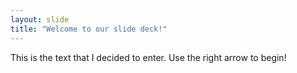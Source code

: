 ```yaml
---
layout: slide
title: "Welcome to our slide deck!"
---
```

This is the text that I decided to enter.
Use the right arrow to begin!
